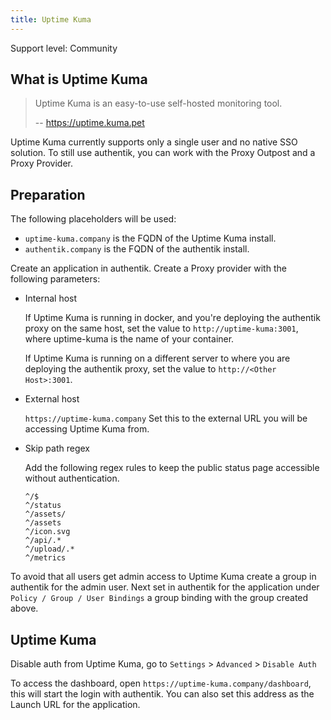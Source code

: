 ```yaml
---
title: Uptime Kuma
---
```


<span class="badge badge--secondary">Support level: Community</span>

## What is Uptime Kuma

> Uptime Kuma is an easy-to-use self-hosted monitoring tool.
>
> -- https://uptime.kuma.pet

Uptime Kuma currently supports only a single user and no native SSO solution. To still use authentik, you can work with the Proxy Outpost and a Proxy Provider.

## Preparation

The following placeholders will be used:

-   `uptime-kuma.company` is the FQDN of the Uptime Kuma install.
-   `authentik.company` is the FQDN of the authentik install.

Create an application in authentik. Create a Proxy provider with the following parameters:

-   Internal host

    If Uptime Kuma is running in docker, and you're deploying the authentik proxy on the same host, set the value to `http://uptime-kuma:3001`, where uptime-kuma is the name of your container.

    If Uptime Kuma is running on a different server to where you are deploying the authentik proxy, set the value to `http://<Other Host>:3001`.

-   External host

    `https://uptime-kuma.company`
    Set this to the external URL you will be accessing Uptime Kuma from.

-   Skip path regex

    Add the following regex rules to keep the public status page accessible without authentication.

    ```
    ^/$
    ^/status
    ^/assets/
    ^/assets
    ^/icon.svg
    ^/api/.*
    ^/upload/.*
    ^/metrics
    ```

To avoid that all users get admin access to Uptime Kuma create a group in authentik for the admin user. Next set in authentik for the application under `Policy / Group / User Bindings` a group binding with the group created above.

## Uptime Kuma

Disable auth from Uptime Kuma, go to `Settings` > `Advanced` > `Disable Auth`

To access the dashboard, open `https://uptime-kuma.company/dashboard`, this will start the login with authentik. You can also set this address as the Launch URL for the application.

